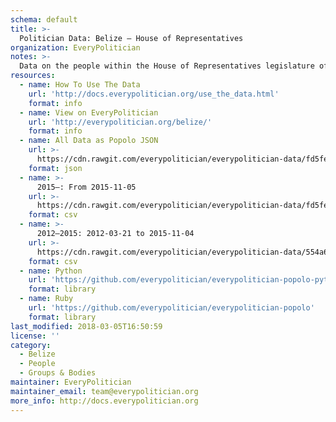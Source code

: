 ```yaml
---
schema: default
title: >-
  Politician Data: Belize — House of Representatives
organization: EveryPolitician
notes: >-
  Data on the people within the House of Representatives legislature of Belize.
resources:
  - name: How To Use The Data
    url: 'http://docs.everypolitician.org/use_the_data.html'
    format: info
  - name: View on EveryPolitician
    url: 'http://everypolitician.org/belize/'
    format: info
  - name: All Data as Popolo JSON
    url: >-
      https://cdn.rawgit.com/everypolitician/everypolitician-data/fd5fe4940268056a8ef1003953dd74f68faaf51d/data/Belize/Representatives/ep-popolo-v1.0.json
    format: json
  - name: >-
      2015–: From 2015-11-05
    url: >-
      https://cdn.rawgit.com/everypolitician/everypolitician-data/fd5fe4940268056a8ef1003953dd74f68faaf51d/data/Belize/Representatives/term-2015.csv
    format: csv
  - name: >-
      2012–2015: 2012-03-21 to 2015-11-04
    url: >-
      https://cdn.rawgit.com/everypolitician/everypolitician-data/554a6cb306153130ac5558e4c015471d63e57cb7/data/Belize/Representatives/term-2012.csv
    format: csv
  - name: Python
    url: 'https://github.com/everypolitician/everypolitician-popolo-python'
    format: library
  - name: Ruby
    url: 'https://github.com/everypolitician/everypolitician-popolo'
    format: library
last_modified: 2018-03-05T16:50:59
license: ''
category:
  - Belize
  - People
  - Groups & Bodies
maintainer: EveryPolitician
maintainer_email: team@everypolitician.org
more_info: http://docs.everypolitician.org
---
```

